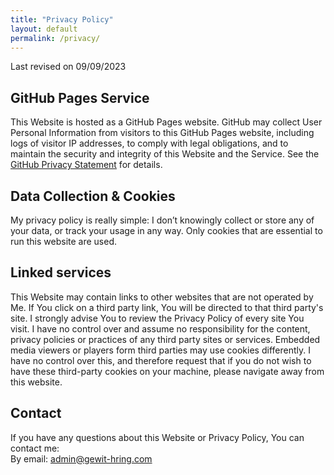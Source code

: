 ```yaml
---
title: "Privacy Policy"
layout: default
permalink: /privacy/
---
```

Last revised on 09/09/2023

## GitHub Pages Service

This Website is hosted as a GitHub Pages website. GitHub may collect User Personal Information from visitors to this GitHub Pages website, including logs of visitor IP addresses, to comply with legal obligations, and to maintain the security and integrity of this Website and the Service. See the [GitHub Privacy Statement](https://docs.github.com/en/site-policy/privacy-policies/github-privacy-statement) for details.

## Data Collection & Cookies
My privacy policy is really simple: I don’t knowingly collect or store any of your data, or track your usage in any way. Only cookies that are essential to run this website are used.

## Linked services
This Website may contain links to other websites that are not operated by Me. If You click on a third party link, You will be directed to that third party's site. I strongly advise You to review the Privacy Policy of every site You visit.
I have no control over and assume no responsibility for the content, privacy policies or practices of any third party sites or services.
Embedded media viewers or players form third parties may use cookies differently. I have no control over this, and therefore request that if you do not wish to have these third-party cookies on your machine, please navigate away from this website.

## Contact
If you have any questions about this Website or Privacy Policy, You can contact me:  
By email: admin@gewit-hring.com
